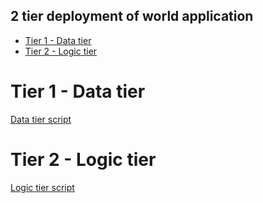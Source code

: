 ## 2 tier deployment of world application
- [Tier 1 - Data tier](#tier-1---data-tier)
- [Tier 2 - Logic tier](#tier-2---logic-tier)

# Tier 1 - Data tier
[Data tier script](data-tier-script/README.md)

# Tier 2 - Logic tier
[Logic tier script](logic-tier-script/README.md)